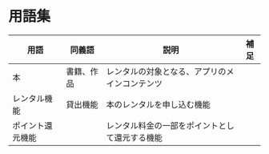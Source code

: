 # 用語集

| 用語 | 同義語 | 説明 | 補足 |
| --- | --- | --- | --- |
| 本 | 書籍、作品 | レンタルの対象となる、アプリのメインコンテンツ | |
| レンタル機能 | 貸出機能 | 本のレンタルを申し込む機能 | |
| ポイント還元機能 | | レンタル料金の一部をポイントとして還元する機能 | |
